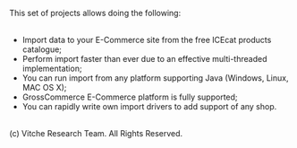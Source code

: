 This set of projects allows doing the following:
<br /><br />
- Import data to your E-Commerce site from the free ICEcat products catalogue;<br />
- Perform import faster than ever due to an effective multi-threaded implementation;<br />
- You can run import from any platform supporting Java (Windows, Linux, MAC OS X);<br />
- GrossCommerce E-Commerce platform is fully supported;<br />
- You can rapidly write own import drivers to add support of any shop.<br />
<br />
(c) Vitche Research Team. All Rights Reserved.